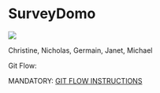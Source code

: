 SurveyDomo
==========

<img src="http://www.sadmuffin.net/cherrybam/graphics/gallery-domo/domo004.jpg">

Christine, Nicholas, Germain, Janet, Michael

Git Flow:

MANDATORY: <a href="http://imgur.com/S5Or3e2"> GIT FLOW INSTRUCTIONS </a>

